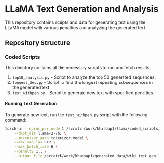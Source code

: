 # LLaMA Text Generation and Analysis

This repository contains scripts and data for generating text using the LLaMA model with various penalties and analyzing the generated text.

## Repository Structure

### Coded Scripts
This directory contains all the necessary scripts to run and fetch results:

1. `top50_analysis.py` - Script to analyze the top 50 generated sequences.
2. `longest_Seq.py` - Script to find the longest repeating subsequences in the generated text.
3. `test_withpen.py` - Script to generate new text with specified penalties.

#### Running Text Generation

To generate new text, run the `test_withpen.py` script with the following command:

```sh
torchrun --nproc_per_node 1 /scratch/work/kharbap1/llama/coded_scripts/test_withpen.py \
    --ckpt_dir llama-2-7b/ \
    --tokenizer_path tokenizer.model \
    --max_seq_len 512 \
    --max_batch_size 6 \
    --penalty 1.1 \
    --output_file /scratch/work/kharbap1/generated_data/wiki_test_gen_1.1_128.txt

